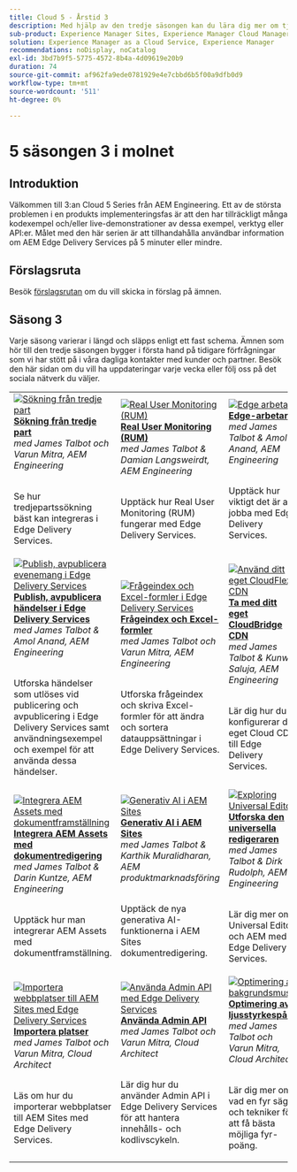 ```yaml
---
title: Cloud 5 - Årstid 3
description: Med hjälp av den tredje säsongen kan du lära dig mer om tjänsten AEM Edge Delivery genom djupgående intervjuer med experter som har arbetat med komplicerade projekt
sub-product: Experience Manager Sites, Experience Manager Cloud Manager, Experience Manager Assets
solution: Experience Manager as a Cloud Service, Experience Manager
recommendations: noDisplay, noCatalog
exl-id: 3bd7b9f5-5775-4572-8b4a-4d09619e20b9
duration: 74
source-git-commit: af962fa9ede0781929e4e7cbbd6b5f00a9dfb0d9
workflow-type: tm+mt
source-wordcount: '511'
ht-degree: 0%

---
```


# 5 säsongen 3 i molnet

## Introduktion

Välkommen till 3:an Cloud 5 Series från AEM Engineering. Ett av de största problemen i en produkts implementeringsfas är att den har tillräckligt många kodexempel och/eller live-demonstrationer av dessa exempel, verktyg eller API:er. Målet med den här serien är att tillhandahålla användbar information om AEM Edge Delivery Services på 5 minuter eller mindre.

## Förslagsruta

Besök [förslagsrutan](https://forms.office.com/r/74P5Xz4UH0) om du vill skicka in förslag på ämnen.

## Säsong 3

Varje säsong varierar i längd och släpps enligt ett fast schema. Ämnen som hör till den tredje säsongen bygger i första hand på tidigare förfrågningar som vi har stött på i våra dagliga kontakter med kunder och partner. Besök den här sidan om du vill ha uppdateringar varje vecka eller följ oss på det sociala nätverk du väljer.

<table>
    <tr>
        <td>
            <a href="./season-3/cloud5-3rd-party-search.md">
                <img alt="Sökning från tredje part" src="https://video.tv.adobe.com/v/3427040?format=jpeg"/>
            </a>
            <div>
                <a href="./season-3/cloud5-3rd-party-search.md">
                <strong> Sökning från tredje part </strong></a>        
                <br/><em>med James Talbot och Varun Mitra, AEM Engineering </em>
            </div>
            <p>
                <br/>
                Se hur tredjepartssökning bäst kan integreras i Edge Delivery Services.
            </p>
        </td>   
        <td>
            <a href="./season-3/cloud5-rum.md">
                <img alt="Real User Monitoring (RUM)" src="https://video.tv.adobe.com/v/3427495?format=jpeg"/>
            </a>
            <div>
                <a href="./season-3/cloud5-rum.md">
                <strong> Real User Monitoring (RUM) </strong></a>        
                <br/><em>med James Talbot &amp; Damian Langsweirdt, AEM Engineering </em>
            </div>
            <p>
                <br/>
                Upptäck hur Real User Monitoring (RUM) fungerar med Edge Delivery Services.
            </p>
        </td>   
        <!--
        <td>
            <a href="./season-3/cloud5-rum-explorer.md">
                <img alt="Real User Monitoring (RUM) Explorer" src="https://video.tv.adobe.com/v/3429772?format=jpeg"/>
            </a>
            <div>
                <a href="./season-3/cloud5-rum-explorer.md">
                <strong>Real User Monitoring (RUM) Explorer</strong></a>        
                <br/><em>with James Talbot & Damian Langsweirdt, AEM Engineering</em>
            </div>
            <p>
                <br/>
                Learn about Real User Monitoring (RUM) Explorer and how to access it.
            </p>
        </td>   
        -->
        <td>
            <a href="./season-3/cloud5-edge-workers.md">
                <img alt="Edge arbetare" src="https://video.tv.adobe.com/v/3427589?format=jpeg"/>
            </a>
            <div>
                <a href="./season-3/cloud5-edge-workers.md">
                <strong>Edge-arbetare</strong></a>        
                <br/><em>med James Talbot &amp; Amol Anand, AEM Engineering </em>
            </div>
            <p>
                <br/>
                Upptäck hur viktigt det är att jobba med Edge Delivery Services.
            </p>
        </td>   
    </tr>
    <tr>
        <td>
            <a href="./season-3/cloud5-publish-events.md">
                <img alt="Publish, avpublicera evenemang i Edge Delivery Services" src="https://video.tv.adobe.com/v/3427681?format=jpeg"/>
            </a>
            <div>
                <a href="./season-3/cloud5-publish-events.md">
                <strong> Publish, avpublicera händelser i Edge Delivery Services </strong></a>        
                <br/><em>med James Talbot &amp; Amol Anand, AEM Engineering </em>
            </div>
            <p>
                <br/>
                Utforska händelser som utlöses vid publicering och avpublicering i Edge Delivery Services samt användningsexempel och exempel för att använda dessa händelser.
            </p>
        </td>  
        <td>
            <a href="./season-3/cloud5-query-indexes.md">
                <img alt="Frågeindex och Excel-formler i Edge Delivery Services" src="https://video.tv.adobe.com/v/3427787?format=jpeg"/>
            </a>
            <div>
                <a href="./season-3/cloud5-query-indexes.md">
                <strong> Frågeindex och Excel-formler </strong> </a>        
                <br/><em>med James Talbot och Varun Mitra, AEM Engineering </em>
            </div>
            <p>
                <br/>
                Utforska frågeindex och skriva Excel-formler för att ändra och sortera datauppsättningar i Edge Delivery Services.
            </p>
        </td>  
        <td>
            <a href="./season-3/cloud5-byo-cloudflare-cdn.md">
                <img alt="Använd ditt eget CloudFlex CDN" src="https://video.tv.adobe.com/v/3428100?format=jpeg"/>
            </a>
            <div>
                <a href="./season-3/cloud5-byo-cloudflare-cdn.md">
                <strong> Ta med ditt eget CloudBridge CDN </strong> </a>        
                <br/><em>med James Talbot &amp; Kunwar Saluja, AEM Engineering </em>
            </div>
            <p>
                <br/>
                Lär dig hur du konfigurerar ditt eget Cloud CDN till Edge Delivery Services.
            </p>
        </td>           
    </tr>  
    <tr>
        <td>
            <a href="./season-3/cloud5-integrate-assets.md">
                <img alt="Integrera AEM Assets med dokumentframställning" src="https://video.tv.adobe.com/v/3428302?format=jpeg"/>
            </a>
            <div>
                <a href="./season-3/cloud5-integrate-assets.md">
                <strong> Integrera AEM Assets med dokumentredigering </strong> </a>        
                <br/><em>med James Talbot &amp; Darin Kuntze, AEM Engineering </em>
            </div>
            <p>
                <br/>
                Upptäck hur man integrerar AEM Assets med dokumentframställning.
            </p>
        </td>        
        <td>
            <a href="./season-3/cloud5-generative-ai-for-aem-sites.md">
                <img alt="Generativ AI i AEM Sites" src="https://video.tv.adobe.com/v/3428436?format=jpeg"/>
            </a>
            <div>
                <a href="./season-3/cloud5-generative-ai-for-aem-sites.md">
                <strong> Generativ AI i AEM Sites </strong></a>        
                <br/><em>med James Talbot &amp; Karthik Muralidharan, AEM produktmarknadsföring </em>
            </div>
            <p>
                <br/>                
                Upptäck de nya generativa AI-funktionerna i AEM Sites dokumentredigering.
            </p>
        </td>                
        <td>
            <a href="./season-3/cloud5-exploring-universal-editor.md">
                <img alt="Exploring Universal Editor" src="https://video.tv.adobe.com/v/3429656?format=jpeg"/>
            </a>
            <div>
                <a href="./season-3/cloud5-exploring-universal-editor.md">
                <strong> Utforska den universella redigeraren </strong> </a>        
                <br/><em>med James Talbot &amp; Dirk Rudolph, AEM Engineering </em>
            </div>
            <p>
                <br/>                
                 Lär dig mer om Universal Editor och AEM med Edge Delivery Services.
            </p>
        </td>
    </tr>  
    <tr>
        <td>
            <a href="./season-3/cloud5-import-sites-to-edge-delivery-services.md">
                <img alt="Importera webbplatser till AEM Sites med Edge Delivery Services" 
                     src="https://video.tv.adobe.com/v/3431603?format=jpeg"/>
            </a>
            <div>
                <a href="./season-3/cloud5-import-sites-to-edge-delivery-services.md">
                <strong> Importera platser </strong> </a>        
                <br/><em>med James Talbot och Varun Mitra, Cloud Architect </em>
            </div>
            <p>
                <br/>                
                 Läs om hur du importerar webbplatser till AEM Sites med Edge Delivery Services.
            </p>
        </td>
        <td>
            <a href="./season-3/cloud5-using-admin-api.md">
                <img alt="Använda Admin API med Edge Delivery Services" 
                     src="https://video.tv.adobe.com/v/3433158?format=jpeg"/>
            </a>
            <div>
                <a href="./season-3/cloud5-using-admin-api.md">
                <strong> Använda Admin API </strong> </a>        
                <br/><em>med James Talbot och Varun Mitra, Cloud Architect </em>
            </div>
            <p>
                <br/>                
                 Lär dig hur du använder Admin API i Edge Delivery Services för att hantera innehålls- och kodlivscykeln.
            </p>
        </td>   
        <td>
            <a href="./season-3/cloud5-lighthouse-score-optimization.md">
                <img alt="Optimering av bakgrundsmusik" 
                     src="https://video.tv.adobe.com/v/3433378?format=jpeg"/>
            </a>
            <div>
                <a href="./season-3/cloud5-lighthouse-score-optimization.md">
                <strong> Optimering av ljusstyrkespår </strong> </a>        
                <br/><em>med James Talbot och Varun Mitra, Cloud Architect </em>
            </div>
            <p>
                <br/>                
                 Lär dig mer om vad en fyr säger och tekniker för att få bästa möjliga fyr-poäng.
            </p>
        </td>            
    </tr>    
</table>
